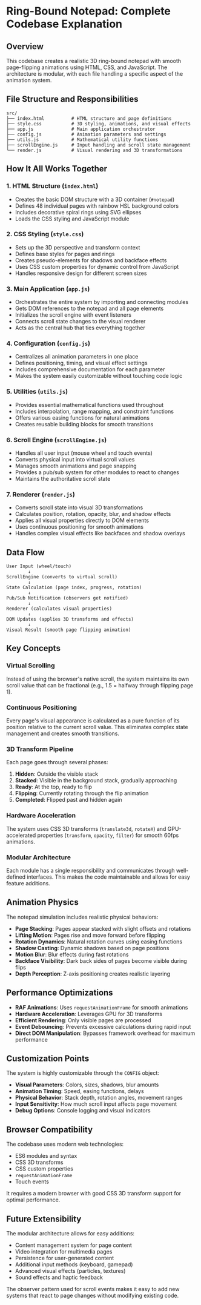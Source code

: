 # Ring-Bound Notepad: Complete Codebase Explanation

## Overview

This codebase creates a realistic 3D ring-bound notepad with smooth page-flipping animations using HTML, CSS, and JavaScript. The architecture is modular, with each file handling a specific aspect of the animation system.

## File Structure and Responsibilities

```
src/
├── index.html          # HTML structure and page definitions
├── style.css           # 3D styling, animations, and visual effects
├── app.js              # Main application orchestrator
├── config.js           # Animation parameters and settings
├── utils.js            # Mathematical utility functions
├── scrollEngine.js     # Input handling and scroll state management
└── render.js           # Visual rendering and 3D transformations
```

## How It All Works Together

### 1. **HTML Structure (`index.html`)**
- Creates the basic DOM structure with a 3D container (`#notepad`)
- Defines 48 individual pages with rainbow HSL background colors
- Includes decorative spiral rings using SVG ellipses
- Loads the CSS styling and JavaScript module

### 2. **CSS Styling (`style.css`)**
- Sets up the 3D perspective and transform context
- Defines base styles for pages and rings
- Creates pseudo-elements for shadows and backface effects
- Uses CSS custom properties for dynamic control from JavaScript
- Handles responsive design for different screen sizes

### 3. **Main Application (`app.js`)**
- Orchestrates the entire system by importing and connecting modules
- Gets DOM references to the notepad and all page elements
- Initializes the scroll engine with event listeners
- Connects scroll state changes to the visual renderer
- Acts as the central hub that ties everything together

### 4. **Configuration (`config.js`)**
- Centralizes all animation parameters in one place
- Defines positioning, timing, and visual effect settings
- Includes comprehensive documentation for each parameter
- Makes the system easily customizable without touching code logic

### 5. **Utilities (`utils.js`)**
- Provides essential mathematical functions used throughout
- Includes interpolation, range mapping, and constraint functions
- Offers various easing functions for natural animations
- Creates reusable building blocks for smooth transitions

### 6. **Scroll Engine (`scrollEngine.js`)**
- Handles all user input (mouse wheel and touch events)
- Converts physical input into virtual scroll values
- Manages smooth animations and page snapping
- Provides a pub/sub system for other modules to react to changes
- Maintains the authoritative scroll state

### 7. **Renderer (`render.js`)**
- Converts scroll state into visual 3D transformations
- Calculates position, rotation, opacity, blur, and shadow effects
- Applies all visual properties directly to DOM elements
- Uses continuous positioning for smooth animations
- Handles complex visual effects like backfaces and shadow overlays

## Data Flow

```
User Input (wheel/touch)
        ↓
ScrollEngine (converts to virtual scroll)
        ↓
State Calculation (page index, progress, rotation)
        ↓
Pub/Sub Notification (observers get notified)
        ↓
Renderer (calculates visual properties)
        ↓
DOM Updates (applies 3D transforms and effects)
        ↓
Visual Result (smooth page flipping animation)
```

## Key Concepts

### Virtual Scrolling
Instead of using the browser's native scroll, the system maintains its own scroll value that can be fractional (e.g., 1.5 = halfway through flipping page 1).

### Continuous Positioning
Every page's visual appearance is calculated as a pure function of its position relative to the current scroll value. This eliminates complex state management and creates smooth transitions.

### 3D Transform Pipeline
Each page goes through several phases:
1. **Hidden**: Outside the visible stack
2. **Stacked**: Visible in the background stack, gradually approaching
3. **Ready**: At the top, ready to flip
4. **Flipping**: Currently rotating through the flip animation
5. **Completed**: Flipped past and hidden again

### Hardware Acceleration
The system uses CSS 3D transforms (`translate3d`, `rotateX`) and GPU-accelerated properties (`transform`, `opacity`, `filter`) for smooth 60fps animations.

### Modular Architecture
Each module has a single responsibility and communicates through well-defined interfaces. This makes the code maintainable and allows for easy feature additions.

## Animation Physics

The notepad simulation includes realistic physical behaviors:

- **Page Stacking**: Pages appear stacked with slight offsets and rotations
- **Lifting Motion**: Pages rise and move forward before flipping
- **Rotation Dynamics**: Natural rotation curves using easing functions
- **Shadow Casting**: Dynamic shadows based on page positions
- **Motion Blur**: Blur effects during fast rotations
- **Backface Visibility**: Dark back sides of pages become visible during flips
- **Depth Perception**: Z-axis positioning creates realistic layering

## Performance Optimizations

- **RAF Animations**: Uses `requestAnimationFrame` for smooth animations
- **Hardware Acceleration**: Leverages GPU for 3D transforms
- **Efficient Rendering**: Only visible pages are processed
- **Event Debouncing**: Prevents excessive calculations during rapid input
- **Direct DOM Manipulation**: Bypasses framework overhead for maximum performance

## Customization Points

The system is highly customizable through the `CONFIG` object:

- **Visual Parameters**: Colors, sizes, shadows, blur amounts
- **Animation Timing**: Speed, easing functions, delays
- **Physical Behavior**: Stack depth, rotation angles, movement ranges
- **Input Sensitivity**: How much scroll input affects page movement
- **Debug Options**: Console logging and visual indicators

## Browser Compatibility

The codebase uses modern web technologies:
- ES6 modules and syntax
- CSS 3D transforms
- CSS custom properties
- `requestAnimationFrame`
- Touch events

It requires a modern browser with good CSS 3D transform support for optimal performance.

## Future Extensibility

The modular architecture allows for easy additions:
- Content management system for page content
- Video integration for multimedia pages
- Persistence for user-generated content
- Additional input methods (keyboard, gamepad)
- Advanced visual effects (particles, textures)
- Sound effects and haptic feedback

The observer pattern used for scroll events makes it easy to add new systems that react to page changes without modifying existing code. 
